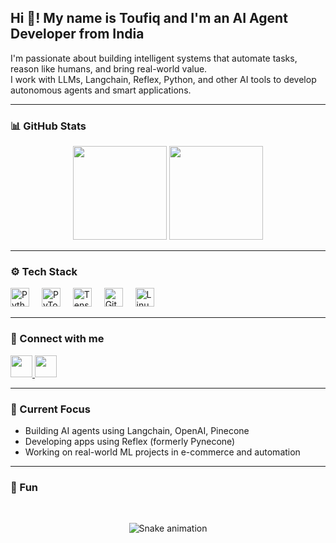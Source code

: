<!-- PROFILE README START -->

<h2 align="left">Hi 👋! My name is Toufiq and I'm an AI Agent Developer from India</h2>

I'm passionate about building intelligent systems that automate tasks, reason like humans, and bring real-world value.  
I work with LLMs, Langchain, Reflex, Python, and other AI tools to develop autonomous agents and smart applications.

---

### 📊 GitHub Stats

<div align="center">
  <img src="https://github-readme-stats.vercel.app/api?username=ToufiqQureshi&show_icons=true&theme=dracula&include_all_commits=true&count_private=true&hide_border=false" height="150" />
  <img src="https://github-readme-stats.vercel.app/api/top-langs/?username=ToufiqQureshi&layout=compact&theme=dracula&hide_border=false" height="150" />
</div>

---

### ⚙️ Tech Stack

<div align="left">
  <img src="https://cdn.jsdelivr.net/gh/devicons/devicon/icons/python/python-original.svg" height="30" alt="Python" />
  <img width="12"/>
  <img src="https://cdn.jsdelivr.net/gh/devicons/devicon/icons/pytorch/pytorch-original.svg" height="30" alt="PyTorch" />
  <img width="12"/>
  <img src="https://cdn.jsdelivr.net/gh/devicons/devicon/icons/tensorflow/tensorflow-original.svg" height="30" alt="TensorFlow" />
  <img width="12"/>
  <img src="https://cdn.jsdelivr.net/gh/devicons/devicon/icons/github/github-original.svg" height="30" alt="GitHub" />
  <img width="12"/>
  <img src="https://cdn.jsdelivr.net/gh/devicons/devicon/icons/linux/linux-original.svg" height="30" alt="Linux" />
</div>

---

### 🔗 Connect with me

<div align="left">
  <a href="https://www.linkedin.com/in/toufiqqureshi/">
    <img src="https://img.shields.io/static/v1?message=LinkedIn&logo=linkedin&label=&color=0077B5&logoColor=white&labelColor=&style=for-the-badge" height="35" />
  </a>
  <a href="mailto:toufiqqureshi77@gmail.com">
    <img src="https://img.shields.io/static/v1?message=Gmail&logo=gmail&label=&color=D14836&logoColor=white&labelColor=&style=for-the-badge" height="35" />
  </a>
</div>

---

### 🧠 Current Focus

- Building AI agents using Langchain, OpenAI, Pinecone  
- Developing apps using Reflex (formerly Pynecone)  
- Working on real-world ML projects in e-commerce and automation  

---

### 🐍 Fun

<br clear="both" />
<p align="center">
  <img src="https://raw.githubusercontent.com/ToufiqQureshi/ToufiqQureshi/output/snake.svg" alt="Snake animation" />
</p>

<!-- PROFILE README END -->
